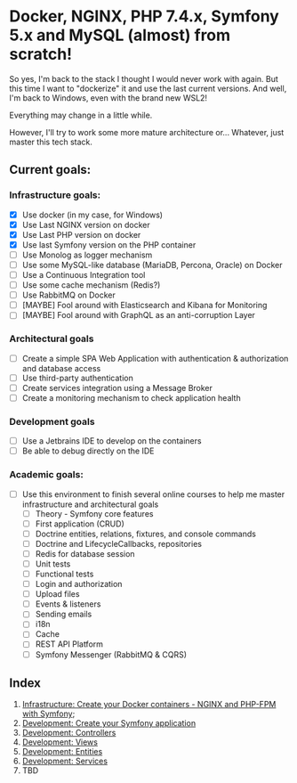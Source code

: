 # Docker, NGINX, PHP 7.4.x, Symfony 5.x and MySQL (almost) from scratch!

So yes, I'm back to the stack I thought I would never work with again. But this time I want to "dockerize" it and use 
the last current versions. And well, I'm back to Windows, even with the brand new WSL2! 

Everything may change in a little while.

However, I'll try to work some more mature architecture or... Whatever, just master this tech stack.

## Current goals:

### Infrastructure goals:
- [x] Use docker (in my case, for Windows)
- [x] Use Last NGINX version on docker
- [x] Use Last PHP version on docker
- [x] Use last Symfony version on the PHP container
- [ ] Use Monolog as logger mechanism 
- [ ] Use some MySQL-like database (MariaDB, Percona, Oracle) on Docker
- [ ] Use a Continuous Integration tool
- [ ] Use some cache mechanism (Redis?)
- [ ] Use RabbitMQ on Docker
- [ ] [MAYBE] Fool around with Elasticsearch and Kibana for Monitoring
- [ ] [MAYBE] Fool around with GraphQL as an anti-corruption Layer

### Architectural goals
- [ ] Create a simple SPA Web Application with authentication & authorization and database access
- [ ] Use third-party authentication
- [ ] Create services integration using a Message Broker
- [ ] Create a monitoring mechanism to check application health

### Development goals 
- [ ] Use a Jetbrains IDE to develop on the containers  
- [ ] Be able to debug directly on the IDE

### Academic goals:
- [ ] Use this environment to finish several online courses to help me master infrastructure and architectural goals
  - [ ] Theory - Symfony core features
  - [ ] First application (CRUD)
  - [ ] Doctrine entities, relations, fixtures, and console commands
  - [ ] Doctrine and LifecycleCallbacks, repositories
  - [ ] Redis for database session 
  - [ ] Unit tests
  - [ ] Functional tests
  - [ ] Login and authorization
  - [ ] Upload files
  - [ ] Events & listeners
  - [ ] Sending emails
  - [ ] i18n
  - [ ] Cache
  - [ ] REST API Platform
  - [ ] Symfony Messenger (RabbitMQ & CQRS)
 
## Index

1. [Infrastructure: Create your Docker containers - NGINX and PHP-FPM with Symfony](README.files/DOCKER.md);
2. [Development: Create your Symfony application](README.files/SYMFONY-PROJECT.md) 
3. [Development: Controllers](README.files/SYMFONY-CONTROLLER.md)
4. [Development: Views](README.files/SYMFONY-VIEW.md)
5. [Development: Entities](README.files/SYMFONY-ENTITY.md)
5. [Development: Services](README.files/SYMFONY-SERVICE.md)
6. TBD
